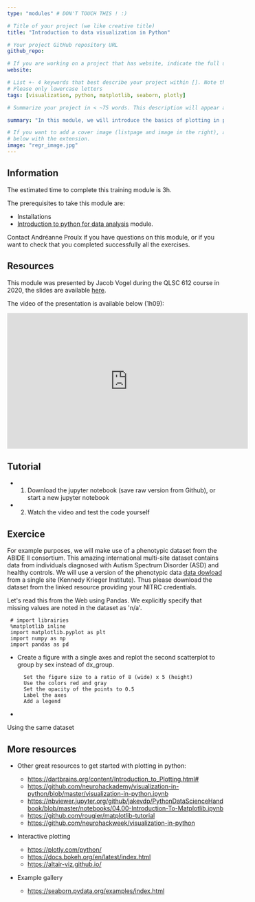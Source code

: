 ```yaml
---
type: "modules" # DON'T TOUCH THIS ! :)

# Title of your project (we like creative title)
title: "Introduction to data visualization in Python"

# Your project GitHub repository URL
github_repo:

# If you are working on a project that has website, indicate the full url including "https://" below or leave it empty.
website:

# List +- 4 keywords that best describe your project within []. Note that the project summary also involves a number of key words. Those are listed on top of the [github repository](https://github.com/PSY6983-2021/project_template), click `manage topics`.
# Please only lowercase letters
tags: [visualization, python, matplotlib, seaborn, plotly]

# Summarize your project in < ~75 words. This description will appear at the top of your page and on the list page with other projects..

summary: "In this module, we will introduce the basics of plotting in python with some of most commonly used packages such as matplotlib and seaborn."

# If you want to add a cover image (listpage and image in the right), add it to your directory and indicate the name
# below with the extension.
image: "regr_image.jpg"
---
```

<!-- This is an html comment and this won't appear in the rendered page. You are now editing the "content" area, the core of your description. Everything that you can do in markdown is allowed below. We added a couple of comments to guide your through documenting your progress. -->

## Information

The estimated time to complete this training module is 3h.

The prerequisites to take this module are:
 * Installations
 * [Introduction to python for data analysis](https://psy6983.brainhackmtl.org/modules/python_data_analysis/) module.

Contact Andréanne Proulx if you have questions on this module, or if you want to check that you completed successfully all the exercises.


## Resources
This module was presented by Jacob Vogel during the QLSC 612 course in 2020, the slides are available [here]().

The video of the presentation is available below (1h09):
<iframe width="560" height="315" src="https://www.youtube.com/embed/lJyFWTT7sCY" title="YouTube video player" frameborder="0" allow="accelerometer; autoplay; clipboard-write; encrypted-media; gyroscope; picture-in-picture" allowfullscreen></iframe>

## Tutorial

 * 1. Download the jupyter notebook (save raw version from Github), or start a new jupyter notebook 
 * 2. Watch the video and test the code yourself

## Exercice

For example purposes, we will make use of a phenotypic dataset from the ABIDE II consortium. This amazing international multi-site dataset contains data from individuals diagnosed with Autism Spectrum Disorder (ASD) and healthy controls. We will use a version of the phenotypic data [data dowload](http://fcon_1000.projects.nitrc.org/indi/abide/abide_II.html) from a single site (Kennedy Krieger Institute). Thus please download the dataset from the linked resource providing your NITRC credentials.

Let's read this from the Web using Pandas. We explicitly specify that missing values are noted in the dataset as 'n/a'.

     # import librairies
     %matplotlib inline
     import matplotlib.pyplot as plt
     import numpy as np
     import pandas as pd

 * Create a figure with a single axes and replot the second scatterplot to group by sex instead of dx_group.
         
         Set the figure size to a ratio of 8 (wide) x 5 (height)
         Use the colors red and gray
         Set the opacity of the points to 0.5
         Label the axes
         Add a legend
 *
Using the same dataset 


## More resources

- Other great resources to get started with plotting in python:
   -  https://dartbrains.org/content/Introduction_to_Plotting.html#
   -  https://github.com/neurohackademy/visualization-in-python/blob/master/visualization-in-python.ipynb
   -  https://nbviewer.jupyter.org/github/jakevdp/PythonDataScienceHandbook/blob/master/notebooks/04.00-Introduction-To-Matplotlib.ipynb
   -  https://github.com/rougier/matplotlib-tutorial
   -  https://github.com/neurohackweek/visualization-in-python

- Interactive plotting 
   - https://plotly.com/python/
   - https://docs.bokeh.org/en/latest/index.html
   - https://altair-viz.github.io/
   
- Example gallery
   - https://seaborn.pydata.org/examples/index.html
